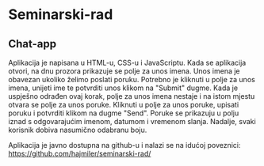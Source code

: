 # Seminarski-rad
## Chat-app

Aplikacija je napisana u HTML-u, CSS-u i JavaScriptu. Kada se aplikacija otvori, na dnu prozora prikazuje se polje za unos imena. Unos imena je obavezan ukoliko želimo poslati poruku. Potrebno je kliknuti u polje za unos imena, unijeti ime te potvrditi unos klikom na "Submit" dugme. Kada je uspješno odrađen ovaj korak, polje za unos imena nestaje i na istom mjestu otvara se polje za unos poruke. Kliknuti u polje za unos poruke, upisati poruku i potvrditi klikom na dugme "Send". Poruke se prikazuju u polju iznad s odgovarajućim imenom, datumom i vremenom slanja. Nadalje, svaki korisnik dobiva nasumično odabranu boju.

Aplikacija je javno dostupna na github-u i nalazi se na idućoj poveznici: https://github.com/hajmiler/seminarski-rad/
